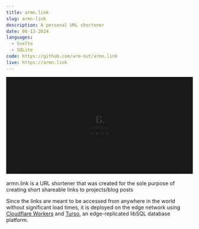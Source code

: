 ```yaml
---
title: armn.link
slug: armn-link
description: A personal URL shortener
date: 08-13-2024
languages:
  - Svelte
  - SQLite
code: https://github.com/arm-out/armn.link
live: https://armn.link
---
```


![armn-link header image](images/armn-link/header.png)

armn.link is a URL shortener that was created for the sole purpose of creating short shareable links to projects/blog posts

Since the links are meant to be accessed from anywhere in the world without significant load times, it is deployed on the edge network using [Cloudflare Workers](https://workers.cloudflare.com/) and [Turso](https://turso.tech/), an edge-replicated libSQL database platform.
